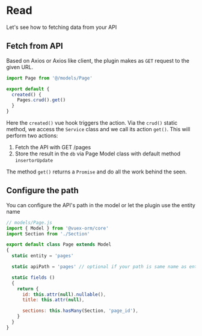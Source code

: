 # Read

Let's see how to fetching data from your API

## Fetch from API

Based on Axios or Axios like client, the plugin makes as `GET` request to the given URL.

```js
import Page from '@/models/Page'

export default {
  created() {
    Pages.crud().get()
  }
}
```

Here the `created()` vue hook triggers the action. Via the `crud()` static method, we access the `Service` class and we call its action `get()`. This will perform two actions:

1. Fetch the API with GET /pages
2. Store the result in the `db` via Page Model class with default method `insertorUpdate`

The method `get()` returns a `Promise` and do all the work behind the seen.

## Configure the path

You can configure the API's path in the model or let the plugin use the entity name

```js
// models/Page.js
import { Model } from '@vuex-orm/core'
import Section from './Section'

export default class Page extends Model
{
  static entity = 'pages'

  static apiPath = 'pages' // optional if your path is same name as entity!

  static fields ()
  {
    return {
      id: this.attr(null).nullable(),
      title: this.attr(null),

      sections: this.hasMany(Section, 'page_id'),
    }
  }
}
```
